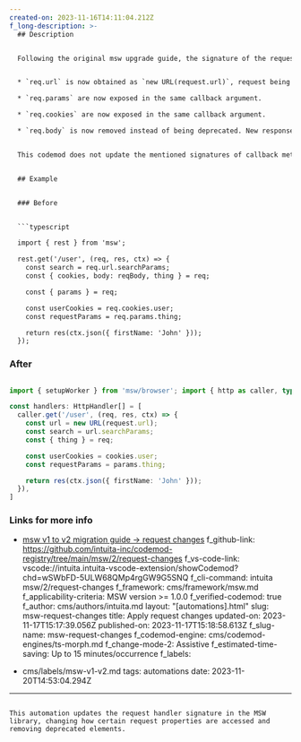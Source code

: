 ```yaml
---
created-on: 2023-11-16T14:11:04.212Z
f_long-description: >-
  ## Description


  Following the original msw upgrade guide, the signature of the request handler have changed. Some of the parameters have changed their type, some widely used objects are available directly on the callback argument object for convenience. Following changes are applied by this codemod:


  * `req.url` is now obtained as `new URL(request.url)`, request being a new object available for destructure from the single callback argument.

  * `req.params` are now exposed in the same callback argument. 

  * `req.cookies` are now exposed in the same callback argument. 

  * `req.body` is now removed instead of being deprecated. New response object now has a `.json()` method that should be the preferred way.


  This codemod does not update the mentioned signatures of callback methods due to the fact that there are more changes in other codemods included in the `upgrade-recipe` that rely on the old signature. To apply the changes, you will have to run the recipe or run a `callback-signature` codemod that will do only that and replace all the references of old signature arguments.


  ## Example


  ### Before


  ```typescript

  import { rest } from 'msw';

  rest.get('/user', (req, res, ctx) => {
    const search = req.url.searchParams;
    const { cookies, body: reqBody, thing } = req;

    const { params } = req;

    const userCookies = req.cookies.user;
    const requestParams = req.params.thing;

    return res(ctx.json({ firstName: 'John' }));
  });

  ```


  ### After


  ```typescript

  import { setupWorker } from 'msw/browser'; import { http as caller, type HttpHandler } from 'msw';

  const handlers: HttpHandler[] = [
    caller.get('/user', (req, res, ctx) => {
      const url = new URL(request.url);
      const search = url.searchParams;
      const { thing } = req;

      const userCookies = cookies.user;
      const requestParams = params.thing;

      return res(ctx.json({ firstName: 'John' }));
    }),
  ]

  ```


  ### Links for more info


  * [msw v1 to v2 migration guide -> request changes](https://mswjs.io/docs/migrations/1.x-to-2.x/#request-changes)
f_github-link: https://github.com/intuita-inc/codemod-registry/tree/main/msw/2/request-changes
f_vs-code-link: vscode://intuita.intuita-vscode-extension/showCodemod?chd=wSWbFD-5ULW68QMp4rgGW9G5SNQ
f_cli-command: intuita msw/2/request-changes
f_framework: cms/framework/msw.md
f_applicability-criteria: MSW version >= 1.0.0
f_verified-codemod: true
f_author: cms/authors/intuita.md
layout: "[automations].html"
slug: msw-request-changes
title: Apply request changes
updated-on: 2023-11-17T15:17:39.056Z
published-on: 2023-11-17T15:18:58.613Z
f_slug-name: msw-request-changes
f_codemod-engine: cms/codemod-engines/ts-morph.md
f_change-mode-2: Assistive
f_estimated-time-saving: Up to 15 minutes/occurrence
f_labels:
  - cms/labels/msw-v1-v2.md
tags: automations
date: 2023-11-20T14:53:04.294Z
---
```

This automation updates the request handler signature in the MSW library, changing how certain request properties are accessed and removing deprecated elements.